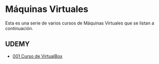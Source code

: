 # Máquinas Virtuales

Esta es una serie de varios cursos de Máquinas Virtuales que se listan a continuación.

## UDEMY

* [001 Curso de VirtualBox](/temarios/001-Curso_de_VirtualBox.md)
